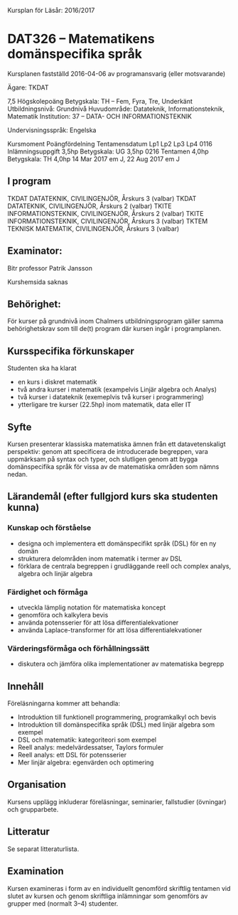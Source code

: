Kursplan för                                          Läsår: 2016/2017
# DAT326 – Matematikens domänspecifika språk

Kursplanen fastställd 2016-04-06 av programansvarig (eller motsvarande)

Ägare: TKDAT

7,5 Högskolepoäng
Betygskala: TH – Fem, Fyra, Tre, Underkänt
Utbildningsnivå: Grundnivå
Huvudområde: Datateknik, Informationsteknik, Matematik
Institution: 37 – DATA- OCH INFORMATIONSTEKNIK

Undervisningsspråk: Engelska

Kursmoment                                     Poängfördelning    Tentamensdatum
                                               Lp1 Lp2 Lp3   Lp4
0116 Inlämningsuppgift  3,5hp Betygskala: UG           3,5hp
0216 Tentamen           4,0hp Betygskala: TH           4,0hp      14 Mar 2017 em J, 22 Aug 2017 em J

## I program
TKDAT DATATEKNIK, CIVILINGENJÖR, Årskurs 3 (valbar)
TKDAT DATATEKNIK, CIVILINGENJÖR, Årskurs 2 (valbar)
TKITE INFORMATIONSTEKNIK, CIVILINGENJÖR, Årskurs 2 (valbar)
TKITE INFORMATIONSTEKNIK, CIVILINGENJÖR, Årskurs 3 (valbar)
TKTEM TEKNISK MATEMATIK, CIVILINGENJÖR, Årskurs 3 (valbar)

## Examinator:
Bitr professor Patrik Jansson

Kurshemsida saknas

## Behörighet:
För kurser på grundnivå inom Chalmers utbildningsprogram gäller samma behörighetskrav som till de(t) program där kursen ingår i programplanen.

## Kursspecifika förkunskaper

Studenten ska ha klarat
* en kurs i diskret matematik
* två andra kurser i matematik (exampelvis Linjär algebra och Analys)
* två kurser i datateknik (exemeplvis två kurser i programmering)
* ytterligare tre kurser (22.5hp) inom matematik, data eller IT

## Syfte

Kursen presenterar klassiska matematiska ämnen från ett datavetenskaligt perspektiv: genom att specificera de introducerade begreppen, vara uppmärksam på syntax och typer, och slutligen genom att bygga domänspecifika språk för vissa av de matematiska områden som nämns nedan.

## Lärandemål (efter fullgjord kurs ska studenten kunna)

### Kunskap och förståelse
* designa och implementera ett domänspecifikt språk (DSL) för en ny domän
* strukturera delområden inom matematik i termer av DSL
* förklara de centrala begreppen i grudläggande reell och complex analys, algebra och linjär algebra

### Färdighet och förmåga
* utveckla lämplig notation för matematiska koncept
* genomföra och kalkylera bevis
* använda potensserier för att lösa differentialekvationer
* använda Laplace-transformer för att lösa differentialekvationer

### Värderingsförmåga och förhållningssätt
* diskutera och jämföra olika implementationer av matematiska begrepp

## Innehåll
Föreläsningarna kommer att behandla:
* Introduktion till funktionell programmering, programkalkyl och bevis
* Introduktion till domänspecifika språk (DSL) med linjär algebra som exempel
* DSL och matematik: kategoriteori som exempel
* Reell analys: medelvärdessatser, Taylors formuler
* Reell analys: ett DSL för potensserier
* Mer linjär algebra: egenvärden och optimering

## Organisation
Kursens upplägg inkluderar föreläsningar, seminarier, fallstudier (övningar) och grupparbete.

## Litteratur

Se separat litteraturlista.

## Examination

Kursen examineras i form av en individuellt genomförd skriftlig tentamen vid slutet av kursen och genom skriftliga inlämningar som genomförs av grupper med (normalt 3–4) studenter.
